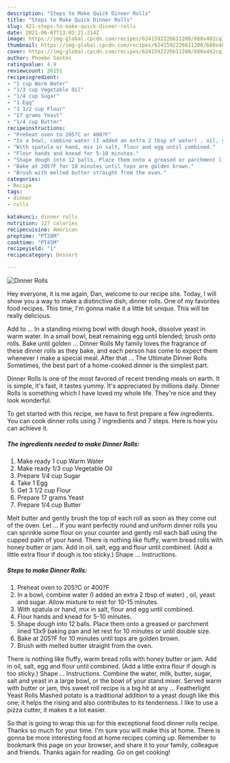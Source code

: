 ```yaml
---
description: "Steps to Make Quick Dinner Rolls"
title: "Steps to Make Quick Dinner Rolls"
slug: 421-steps-to-make-quick-dinner-rolls
date: 2021-06-07T13:03:21.214Z
image: https://img-global.cpcdn.com/recipes/6241592226611200/680x482cq70/dinner-rolls-recipe-main-photo.jpg
thumbnail: https://img-global.cpcdn.com/recipes/6241592226611200/680x482cq70/dinner-rolls-recipe-main-photo.jpg
cover: https://img-global.cpcdn.com/recipes/6241592226611200/680x482cq70/dinner-rolls-recipe-main-photo.jpg
author: Phoebe Santos
ratingvalue: 4.9
reviewcount: 26151
recipeingredient:
- "1 cup Warm Water"
- "1/3 cup Vegetable Oil"
- "1/4 cup Sugar"
- "1 Egg"
- "3 1/2 cup Flour"
- "17 grams Yeast"
- "1/4 cup Butter"
recipeinstructions:
- "Preheat oven to 205?C or 400?F"
- "In a bowl, combine water (I added an extra 2 tbsp of water) , oil, yeast and sugar. Allow mixture to rest for 10-15 minutes."
- "With spatula or hand, mix in salt, flour and egg until combined."
- "Flour hands and knead for 5-10 minutes."
- "Shape dough into 12 balls. Place them onto a greased or parchment lined 13x9 baking pan and let rest for 10 minutes or until double size."
- "Bake at 205?F for 10 minutes until tops are golden brown."
- "Brush with melted butter straight from the oven."
categories:
- Recipe
tags:
- dinner
- rolls

katakunci: dinner rolls 
nutrition: 127 calories
recipecuisine: American
preptime: "PT28M"
cooktime: "PT45M"
recipeyield: "1"
recipecategory: Dessert

---
```



![Dinner Rolls](https://img-global.cpcdn.com/recipes/6241592226611200/680x482cq70/dinner-rolls-recipe-main-photo.jpg)

Hey everyone, it is me again, Dan, welcome to our recipe site. Today, I will show you a way to make a distinctive dish, dinner rolls. One of my favorites food recipes. This time, I'm gonna make it a little bit unique. This will be really delicious.

Add to … In a standing mixing bowl with dough hook, dissolve yeast in warm water. In a small bowl, beat remaining egg until blended; brush onto rolls. Bake until golden … Dinner Rolls My family loves the fragrance of these dinner rolls as they bake, and each person has come to expect them whenever I make a special meal. After that … The Ultimate Dinner Rolls Sometimes, the best part of a home-cooked dinner is the simplest part.

Dinner Rolls is one of the most favored of recent trending meals on earth. It is simple, it's fast, it tastes yummy. It's appreciated by millions daily. Dinner Rolls is something which I have loved my whole life. They're nice and they look wonderful.


To get started with this recipe, we have to first prepare a few ingredients. You can cook dinner rolls using 7 ingredients and 7 steps. Here is how you can achieve it.

<!--inarticleads1-->

##### The ingredients needed to make Dinner Rolls:

1. Make ready 1 cup Warm Water
1. Make ready 1/3 cup Vegetable Oil
1. Prepare 1/4 cup Sugar
1. Take 1 Egg
1. Get 3 1/2 cup Flour
1. Prepare 17 grams Yeast
1. Prepare 1/4 cup Butter


Melt butter and gently brush the top of each roll as soon as they come out of the oven. Let … If you want perfectly round and uniform dinner rolls you can sprinkle some flour on your counter and gently roll each ball using the cupped palm of your hand. There is nothing like fluffy, warm bread rolls with honey butter or jam. Add in oil, salt, egg and flour until combined. (Add a little extra flour if dough is too sticky.) Shape … Instructions. 

<!--inarticleads2-->

##### Steps to make Dinner Rolls:

1. Preheat oven to 205?C or 400?F
1. In a bowl, combine water (I added an extra 2 tbsp of water) , oil, yeast and sugar. Allow mixture to rest for 10-15 minutes.
1. With spatula or hand, mix in salt, flour and egg until combined.
1. Flour hands and knead for 5-10 minutes.
1. Shape dough into 12 balls. Place them onto a greased or parchment lined 13x9 baking pan and let rest for 10 minutes or until double size.
1. Bake at 205?F for 10 minutes until tops are golden brown.
1. Brush with melted butter straight from the oven.


There is nothing like fluffy, warm bread rolls with honey butter or jam. Add in oil, salt, egg and flour until combined. (Add a little extra flour if dough is too sticky.) Shape … Instructions. Combine the water, milk, butter, sugar, salt and yeast in a large bowl, or the bowl of your stand mixer. Served warm with butter or jam, this sweet roll recipe is a big hit at any … Featherlight Yeast Rolls Mashed potato is a traditional addition to a yeast dough like this one; it helps the rising and also contributes to its tenderness. I like to use a pizza cutter, it makes it a lot easier. 

So that is going to wrap this up for this exceptional food dinner rolls recipe. Thanks so much for your time. I'm sure you will make this at home. There is gonna be more interesting food at home recipes coming up. Remember to bookmark this page on your browser, and share it to your family, colleague and friends. Thanks again for reading. Go on get cooking!
